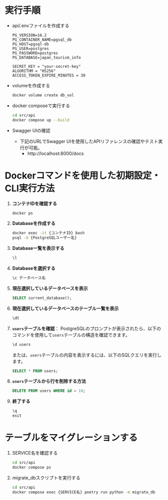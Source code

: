 # 実行手順
* api/.envファイルを作成する
    ```
    PG_VERSION=16.2
    PG_CONTAINER_NAME=pgsql_db
    PG_HOST=pgsql-db
    PG_USER=postgres
    PG_PASSWORD=postgres
    PG_DATABASE=japan_tourism_info

    SECRET_KEY = "your-secret-key"
    ALGORITHM = "HS256"
    ACCESS_TOKEN_EXPIRE_MINUTES = 30
    ```

* volumeを作成する
    ```bash
    docker volume create db_vol
    ```

* docker composeで実行する
    ```bash
    cd src/api
    docker compose up --build
    ```
* Swagger UIの確認
  * 下記のURLでSwagger UIを使用したAPIリファレンスの確認やテスト実行が可能。
    * http://localhost:8000/docs


# Dockerコマンドを使用した初期設定・CLI実行方法
1. **コンテナIDを確認する**
    ```bash
    docker ps
    ```

2. **Databaseを作成する**
    ```bash
    docker exec -it {コンテナID} bash
    psql -U {PostgreSQLユーザー名}
    ```

3. **Database一覧を表示する**
   ```sql
   \l
   ```

4. **Databaseを選択する**
   ```sql
   \c データベース名
   ```

5. **現在選択しているデータベースを表示**
   ```sql
   SELECT current_database();
   ```

6. **現在選択しているデータベースのテーブル一覧を表示**
   ```sql
   \dt
   ```

7. **`users`テーブルを確認**：
   PostgreSQLのプロンプトが表示されたら、以下のコマンドを使用して`users`テーブルの構造を確認できます。
   ```sql
   \d users
   ```
   または、`users`テーブルの内容を表示するには、以下のSQLクエリを実行します。
   ```sql
   SELECT * FROM users;
   ```

8. **`users`テーブルから行を削除する方法**
   ```sql
   DELETE FROM users WHERE id = 10;
   ```

9. **終了する**
   ```sql
   \q
   exit
   ```

# テーブルをマイグレーションする
1. SERVICE名を確認する
    ```bash
    cd src/api
    docker compose ps
    ```
2. migrate_dbスクリプトを実行する
    ```bash
    cd src/api
    docker compose exec {SERVICE名} poetry run python -m migrate_db
    ```